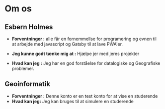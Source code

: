 # Om os
## Esbern Holmes
*  **Forventninger :**  alle får en fornemmellse for programering og evnen til at arbejde med javascript og Gatsby til at lave PWA'er.

* **Jeg kunne godt tænke mig at :** Hjælpe jer med jeres projekter
* **Hvad kan jeg :** Jeg har en god forståelse for datalogiske og Geografiske problemer.

## Geoinformatik
* **Forventninger :** Denne konto er en test konto for at vise en studerende
* **Hvad kan jeg:** Jeg kan bruges til at simulere en studerende
